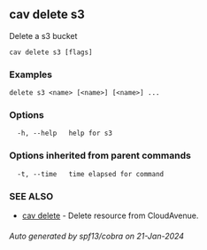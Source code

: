 ## cav delete s3

Delete a s3 bucket

```
cav delete s3 [flags]
```

### Examples

```
delete s3 <name> [<name>] [<name>] ...
```

### Options

```
  -h, --help   help for s3
```

### Options inherited from parent commands

```
  -t, --time   time elapsed for command
```

### SEE ALSO

* [cav delete](cav_delete.md)	 - Delete resource from CloudAvenue.

###### Auto generated by spf13/cobra on 21-Jan-2024
